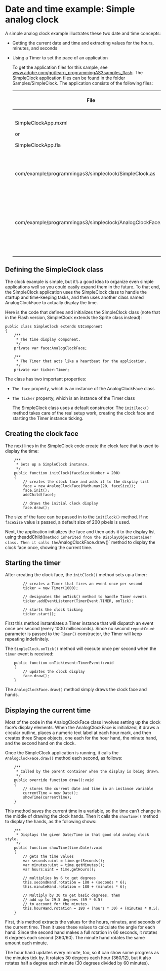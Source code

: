 # Date and time example: Simple analog clock

<div>

A simple analog clock example illustrates these two date and time
concepts:

- Getting the current date and time and extracting values for the
  hours, minutes, and seconds

- Using a Timer to set the pace of an application

  To get the application files for this sample, see
  <a href="http://www.adobe.com/go/learn_programmingAS3samples_flash"
  target="_self">www.adobe.com/go/learn_programmingAS3samples_flash</a>. The SimpleClock application files can be found in the folder
  Samples/SimpleClock. The application consists of the following
  files:

  <div>

  <table data-border="1" data-cellpadding="4" data-cellspacing="0">
  <colgroup>
  <col style="width: 50%" />
  <col style="width: 50%" />
  </colgroup>
  <thead data-align="left">
  <tr class="header">
  <th data-valign="top" width="NaN%"><p>File</p></th>
  <th data-valign="top" width="NaN%"><p>Description</p></th>
  </tr>
  </thead>
  <tbody>
  <tr class="odd">
  <td headers="d17e637 " data-valign="top"
  width="NaN%"><p>SimpleClockApp.mxml</p>
  <p>or</p>
  <p>SimpleClockApp.fla</p></td>
  <td headers="d17e640 " data-valign="top" width="NaN%"><p>The main
  application file in Flash (FLA) or Flex (MXML).</p></td>
  </tr>
  <tr class="even">
  <td headers="d17e637 " data-valign="top"
  width="NaN%"><p>com/example/programmingas3/simpleclock/SimpleClock.as</p></td>
  <td headers="d17e640 " data-valign="top" width="NaN%"><p>The main
  application file.</p></td>
  </tr>
  <tr class="odd">
  <td headers="d17e637 " data-valign="top"
  width="NaN%"><p>com/example/programmingas3/simpleclock/AnalogClockFace.as</p></td>
  <td headers="d17e640 " data-valign="top" width="NaN%"><p>Draws a round
  clock face and hour, minute, and seconds hands based on the
  time.</p></td>
  </tr>
  </tbody>
  </table>

  </div>

</div>

<div>

## Defining the SimpleClock class

<div>

The clock example is simple, but it’s a good idea to organize even
simple applications well so you could easily expand them in the future.
To that end, the SimpleClock application uses the SimpleClock class to
handle the startup and time-keeping tasks, and then uses another class
named AnalogClockFace to actually display the time.

Here is the code that defines and initializes the SimpleClock class
(note that in the Flash version, SimpleClock extends the Sprite class
instead):

    public class SimpleClock extends UIComponent
    {
        /**
         * The time display component.
         */
        private var face:AnalogClockFace;

        /**
         * The Timer that acts like a heartbeat for the application.
         */
        private var ticker:Timer;

The class has two important properties:

- `The face` property, which is an
  instance of the AnalogClockFace class

- `The ticker` property, which is an
  instance of the Timer class

  The SimpleClock class uses a default constructor. The
  `initClock()` method takes care of
  the real setup work, creating the clock face and starting the Timer
  instance ticking.

</div>

</div>

<div>

## Creating the clock face

<div>

The next lines in the SimpleClock code create the clock face that is
used to display the time:

        /**
         * Sets up a SimpleClock instance.
         */
        public function initClock(faceSize:Number = 200)
        {
            // creates the clock face and adds it to the display list
            face = new AnalogClockFace(Math.max(20, faceSize));
            face.init();
            addChild(face);

            // draws the initial clock display
            face.draw();

The size of the face can be passed in to the
`initClock()` method. If no
`faceSize` value is passed, a default size
of 200 pixels is used.

Next, the application initializes the face and then adds it to the
display list using theaddChild()`method
inherited from the DisplayObjectContainer class. Then it calls the`AnalogClockFace.draw()` method to display
the clock face once, showing the current time.

</div>

</div>

<div>

## Starting the timer

<div>

After creating the clock face, the
`initClock()` method sets up a timer:

            // creates a Timer that fires an event once per second
            ticker = new Timer(1000);

            // designates the onTick() method to handle Timer events
            ticker.addEventListener(TimerEvent.TIMER, onTick);

            // starts the clock ticking
            ticker.start();

First this method instantiates a Timer instance that will dispatch an
event once per second (every 1000 milliseconds). Since no second
`repeatCount` parameter is passed to the
`Timer()` constructor, the Timer will keep
repeating indefinitely.

The `SimpleClock.onTick()` method will
execute once per second when the `timer`
event is received:

        public function onTick(event:TimerEvent):void
        {
            // updates the clock display
            face.draw();
        }

The `AnalogClockFace.draw()` method simply
draws the clock face and hands.

</div>

</div>

<div>

## Displaying the current time

<div>

Most of the code in the AnalogClockFace class involves setting up the
clock face’s display elements. When the AnalogClockFace is initialized,
it draws a circular outline, places a numeric text label at each hour
mark, and then creates three Shape objects, one each for the hour hand,
the minute hand, and the second hand on the clock.

Once the SimpleClock application is running, it calls the
`AnalogClockFace.draw()` method each
second, as follows:

        /**
         * Called by the parent container when the display is being drawn.
         */
        public override function draw():void
        {
            // stores the current date and time in an instance variable
            currentTime = new Date();
            showTime(currentTime);
        }

This method saves the current time in a variable, so the time can’t
change in the middle of drawing the clock hands. Then it calls the
`showTime()` method to display the hands,
as the following shows:

        /**
         * Displays the given Date/Time in that good old analog clock style.
         */
        public function showTime(time:Date):void
        {
            // gets the time values
            var seconds:uint = time.getSeconds();
            var minutes:uint = time.getMinutes();
            var hours:uint = time.getHours();

            // multiplies by 6 to get degrees
            this.secondHand.rotation = 180 + (seconds * 6);
            this.minuteHand.rotation = 180 + (minutes * 6);

            // Multiply by 30 to get basic degrees, then
            // add up to 29.5 degrees (59 * 0.5)
            // to account for the minutes.
            this.hourHand.rotation = 180 + (hours * 30) + (minutes * 0.5);
        }

First, this method extracts the values for the hours, minutes, and
seconds of the current time. Then it uses these values to calculate the
angle for each hand. Since the second hand makes a full rotation in 60
seconds, it rotates 6 degrees each second (360/60). The minute hand
rotates the same amount each minute.

The hour hand updates every minute, too, so it can show some progress as
the minutes tick by. It rotates 30 degrees each hour (360/12), but it
also rotates half a degree each minute (30 degrees divided by 60
minutes).

</div>

</div>
